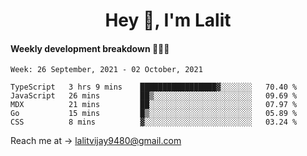 <h1 align="center">Hey 👋, I'm Lalit</h1>

#### Weekly development breakdown 👨🏻‍💻
<!--START_SECTION:waka-->
```text
Week: 26 September, 2021 - 02 October, 2021

TypeScript   3 hrs 9 mins    █████████████████▓░░░░░░░   70.40 % 
JavaScript   26 mins         ██▒░░░░░░░░░░░░░░░░░░░░░░   09.69 % 
MDX          21 mins         ██░░░░░░░░░░░░░░░░░░░░░░░   07.97 % 
Go           15 mins         █▒░░░░░░░░░░░░░░░░░░░░░░░   05.89 % 
CSS          8 mins          ▓░░░░░░░░░░░░░░░░░░░░░░░░   03.24 % 
```
<!--END_SECTION:waka-->

Reach me at → lalitvijay9480@gmail.com
